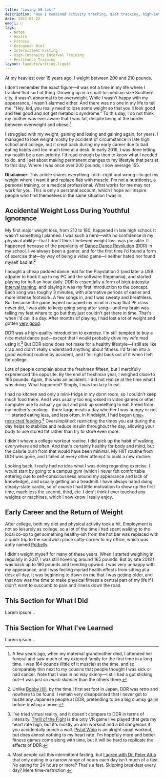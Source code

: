 ```yaml
---
title: "Losing 50 lbs."
description: "How I combined activity tracking, diet tracking, high-intensity interval training, resistance training, the ketogenic diet, and time-restricted feeding to get into the best shape of my life."
date: 2021-04-22
emoji: 💪
tags:
  - Notes
  - Health
  - Fitness
  - Ketogenic Diet
  - Intermittent Fasting
  - High-Intensity Interval Training
  - Resistance Training
layout: layouts/writing.liquid
---
```


At my heaviest over 15 years ago, I weight between 200 and 210 pounds.

I don't remember the exact figure—it was not a time in my life where I tracked that sort of thing. Growing up in a small-to-medium size Southern city, it wasn't abnormal to be overweight. While I wasn't happy with my appearance, I wasn't alarmed either. And there was no one in my life to tell me: "Hey, kid, you really need to lose some weight so that you'll look good and feel good and not get metabolic syndrome." To this day, I do not think my mother was ever aware that I was fat, despite being at the border between overweight and obese.[^1]

I struggled with my weight, gaining and losing and gaining again, for years. I managed to lose weight mostly by accident of circumstance in late high school and college, but it crept back during my early career due to bad eating habits and too much time at a desk. In early 2019, I was done letting my health be a non-priority. I'd read enough by then to know what I needed to do, and I set about making permanent changes to my lifestyle that persist to this day. Where I was once over 200 pounds, I now average 155.

**Disclaimer**: This article shares everything I did—right and wrong—to get my weight where I want it and replace flab with muscle. I'm not a nutritionist, a personal training, or a medical professional. What works for me may not work for you. This is only a personal account, which I hope will inspire people who find themselves in the same situation I was in.

## Accidental Weight Loss During Youthful Ignorance

My first major weight loss, from 210 to 180, happened in late high school. It wasn't something I planned. I was such a nerd—with no confidence in my physical ability—that I don't think I believed weight loss was possible. It happened because of the popularity of [Dance Dance Revolution](https://www.youtube.com/watch?v=02ndthPNTVM) (DDR) in my school. I've always been a gamer, and for the first time I'd found a form of exercise that—by way of being a video game—I neither hated nor found myself bad at.[^2]

I bought a cheap padded dance mat for the Playstation 2 (and later a USB adpater to hook it up to my PC and the software Stepmania), and started playing for half an hour daily. DDR is essentially a form of [high-intensity interval training](https://en.wikipedia.org/wiki/High-intensity_interval_training), and playing it was my first introduction to the concept. Each song was roughly 3 minutes, with alternative periods of easier and more intense footwork. A few songs in, and I was sweaty and breathless. But because the game aspect occupied my mind in a way that PE class never did, I was able to keep going song after song—until my brain was telling my feet where to go but they just couldn't get there in time. That's when I'd call it a day. After months of playing, I had lost a lot of weight and gotten [very good](https://www.youtube.com/watch?v=T2ICTbPfrZ0).

DDR was a high-quality introduction to exercise. I'm still tempted to buy a nice metal dance pad—except that I would probably drive my wife mad using it.[^3] But DDR alone does not make for a healthy lifestyle—I still ate like crap and didn't really understand anything about fitness. I'd fallen into a good workout routine by accident, and I fell right back out of it when I left for college.

Lots of people complain about the freshmen fifteen, but I mercifully experienced the opposite. By the end of freshman year, I weighed close to 165 pounds. Again, this was an accident. I did not realize at the time what I was doing. What happened? Simply, I was too lazy to eat.

I had no kitchen and only a mini-fridge in my dorm room, so I couldn't keep much food there. And I was usually too engrossed in video games or other computer use to actually go out and pick up something to eat. Freed from my mother's cooking—three large meals a day whether I was hungry or not—I started eating less, and less often. In hindsight, I had begun [time-restricted feeding](https://peterattiamd.com/intermittent-fasting/).[^4] Oversimplified: restricting the times you eat during the day helps to stabilize and reduce insulin throughout the day, allowing your body to use stored fat rather than try to store even more.

I didn't whave a college workout routine. I did pick up the habit of walking, everywhere and often. And that's certainly healthy for body and mind, but the calorie burn from that would have been minimal. My HIIT routine from DDR was gone, and I failed at every other attempt to build a new routine.

Looking back, I really had no idea what I was doing regarding exercise. I would start by going to a campus gym (which I never felt comfortable entering due to self-consciousness around my appearance and lack of knowledge), and usually getting on a treadmill. I have always hated doing steady-state cardio, so of course I had little motivation to show up the first time, much less the second, third, etc. I don't think I ever touched any weights or machines, which I now know I really enjoy.

## Early Career and the Return of Weight

After college, both my diet and physical activity took a hit. Employment is not so leisurely as college, so a lot of the time I had spent walking to the local co-op to get something healthy-ish from the hot bar was replaced with a quick trip to the sandwich place catty-corner to my office, which was aptly named [Potbelly](https://www.potbelly.com/).

I didn't weight myself for many of these years. When I started weighing in regularly in 2017, I was still hovering around 165 pounds. But by late 2018 I was back up to 180 pounds and trending upward. I was very unhappy with my appearance, and I was feeling myriad health effects from sitting at a desk all day. It was beginning to dawn on me that I was getting older, and that now was the time to make physical fitness a central part of my life if I didn't want to succumb to pain and illness down the road.

## This Section for What I Did

Lorem ipsum...

## This Section for What I've Learned

Lorem ipsum...

[^1]: A few years ago, when my maternal grandmother died, I attended her funeral and saw much of my extened family for the first time in a long time. I was 164 pounds (little of it muscle) at the time, and so comparably thin next to my cousins that people thought I was sick or had cancer. Note that I was in no way skinny—I still had a gut sticking out—I was just _so much skinnier_ than the others there.

[^2]: Unlike [Bobby Hill](https://www.youtube.com/watch?v=02ndthPNTVM), by the time I first set foot in Japan, DDR was retro and nowhere to be found. I remain very disappointed that I never got to hustle any Japanese people at DDR, pretending to be a big clumsy gaijin before busting a move.

[^3]: I've tried virtual reality, and it doesn't compare to DDR in terms of intensity. [Thrill of the Fight](https://sealostinteractive.com/) is the only VR game I've played that gets my heart rate high, but it's mostly an arm workout and a bit dangerous if you accidentally punch a wall. [Pistol Whip](https://cloudheadgames.com/pistol-whip/) is an alright squat workout, but does almost nothing to my heart rate. I'm hopefuly more and better fitness games come along with time, but it will be hard to replicate the effects of DDR.

[^4]: Most people call this intermittent fasting, but [I agree with Dr. Peter Attia](https://peterattiamd.com/intermittent-fasting/) that only eating in a narrow range of hours each day isn't much of a fast. No eating for 24 hours or more? That's a fast. Skipping breakfast every day? Mere time-restriction.